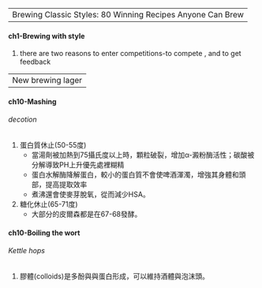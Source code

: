 <table>
    <tr>
        <td>Brewing Classic Styles: 80 Winning Recipes Anyone Can Brew</td>
    </tr>
</table>

#### ch1-Brewing with style
1. there are two reasons to enter competitions-to compete , and to get feedback





<table>
    <tr>
        <td>New brewing lager</td>
    </tr>
</table>

#### ch10-Mashing
###### decotion
1.  蛋白質休止(50-55度)
    +  當湯劑被加熱到75攝氏度以上時，顆粒破裂，增加α-澱粉酶活性；碳酸被分解導致PH上升優先處裡糊精
    +  蛋白水解酶降解蛋白，較小的蛋白質不會使啤酒渾濁，增強其身體和頭部，提高提取效率
    +  煮沸還會使麥芽脫氧，從而減少HSA。
2.  糖化休止(65-71度)
    +  大部分的皮爾森都是在67-68發酵。

#### ch10-Boiling the wort
###### Kettle hops
1.  膠體(colloids)是多酚與與蛋白形成，可以維持酒體與泡沫頭。


